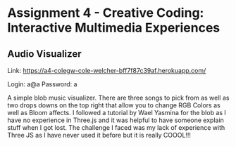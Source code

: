 Assignment 4 - Creative Coding: Interactive Multimedia Experiences
===

## Audio Visualizer

Link: https://a4-colegw-cole-welcher-bff7f87c39af.herokuapp.com/

Login: a@a
Password: a

A simple blob music visualizer. There are three songs to pick from as well as two drops downs on the top right that allow you to change RGB Colors
as well as Bloom affects. I followed a tutorial by Wael Yasmina for the blob as I have no experience in Three.js and it was helpful to have someone explain
stuff when I got lost. The challenge I faced was my lack of experience with Three JS as I have never used it before but it is really COOOL!!!
